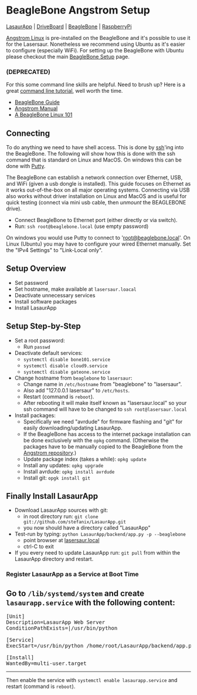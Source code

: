 BeagleBone Angstrom Setup 
==========================

[LasaurApp](lasaurapp) | [DriveBoard](driveboard) | [BeagleBone](beaglebone_setup) | [RaspberryPi](raspberrypi_setup)

[Angstrom Linux](http://www.angstrom-distribution.org/) is pre-installed on the BeagleBone and it's possible to use it for the Lasersaur. Nonetheless we recommend using Ubuntu as it's easier to configure (especially WiFi). For setting up the BeagleBone with Ubuntu please checkout the main [BeagleBone Setup](beaglebone_setup) page.


### (DEPRECATED)

For this some command line skills are helpful. Need to brush up? Here is a great [command line tutorial](http://www.linuxcommand.org), well worth the time.

- [BeagleBone Guide](http://beagleboard.org/static/beaglebone/latest/README.htm)
- [Angstrom Manual](http://www.linuxtogo.org/gowiki/AngstromManual)
- [A BeagleBone Linux 101](http://www.gigamegablog.com/2012/01/29/beaglebone-linux-101-configuring-angstrom-linux/)


Connecting
----------

To do anything we need to have shell access. This is done by [ssh](http://en.wikipedia.org/wiki/SSH_client)'ing into the BeagleBone. The following will show how this is done with the ssh command that is standard on Linux and MacOS. On windows this can be done with [Putty](https://en.wikipedia.org/wiki/PuTTY).

The BeagleBone can establish a network connection over Ethernet, USB, and WiFi (given a usb dongle is installed). This guide focuses on Ethernet as it works out-of-the-box on all major operating systems. Connecting via USB also works without driver installation on Linux and MacOS and is useful for quick testing (connect via mini usb cable, then *unmount* the BEAGLEBONE drive).

- Connect BeagleBone to Ethernet port (either directly or via switch).
- Run: `ssh root@beaglebone.local` (use empty password)

On windows you would use Putty to connect to 'root@beaglebone.local'. On Linux (Ubuntu) you may have to configure your wired Ethernet manually. Set the "IPv4 Settings" to "Link-Local only".
 

Setup Overview
---------------
- Set password
- Set hostname, make available at `lasersaur.loacal`
- Deactivate unnecessary services
- Install software packages
- Install LasaurApp


Setup Step-by-Step
------------------
- Set a root password:
  - Run `passwd`
- Deactivate default services:
  - `systemctl disable bone101.service`
  - `systemctl disable cloud9.service`
  - `systemctl disable gateone.service`
- Change hostname from `beaglebone` to `lasersaur`:
  - Change name in `/etc/hostname` from "beaglebone" to "lasersaur".
  - Also add "127.0.0.1 lasersaur" to `/etc/hosts`.
  - Restart (command is `reboot`).
  - After rebooting it will make itself known as "lasersaur.local" so your ssh command will have to be changed to `ssh root@lasersaur.local`
- Install packages:
  - Specifically we need "avrdude" for firmware flashing and "git" for easily downloading/updating LasaurApp.
  - If the BeagleBone has access to the internet package installation can be done exclusively with the `opkg` command. (Otherwise the packages have to be manually copied to the BeagleBone from the [Angstrom repository](http://www.angstrom-distribution.org/repo/).)
  - Update package index (takes a while): `opkg update`
  - Install any updates: `opkg upgrade`
  - Install avrdude: `opkg install avrdude`
  - Install git: `opgk install git`

Finally Install LasaurApp
-------------------------

- Download LasaurApp sources with git:
  - in root directory run: `git clone git://github.com/stefanix/LasaurApp.git` 
  - you now should have a directory called "LasaurApp"
- Test-run by typing: `python LasaurApp/backend/app.py -p --beaglebone`
  - point browser at [lasersaur.local](http://lasersaur.local)
  - ctrl-C to exit
- If you every need to update LasaurApp run: `git pull` from within the LasaurApp directory and restart.

### Register LasaurApp as a Service at Boot Time
Go to `/lib/systemd/system` and create `lasaurapp.service` with the following content:
  -----
<pre>
[Unit]
Description=LasaurApp Web Server
ConditionPathExists=|/usr/bin/python

[Service]
ExecStart=/usr/bin/python /home/root/LasaurApp/backend/app.py -p --beaglebone

[Install]
WantedBy=multi-user.target
</pre>
  -----

Then enable the service with `systemctl enable lasaurapp.service` and restart (command is `reboot`).


